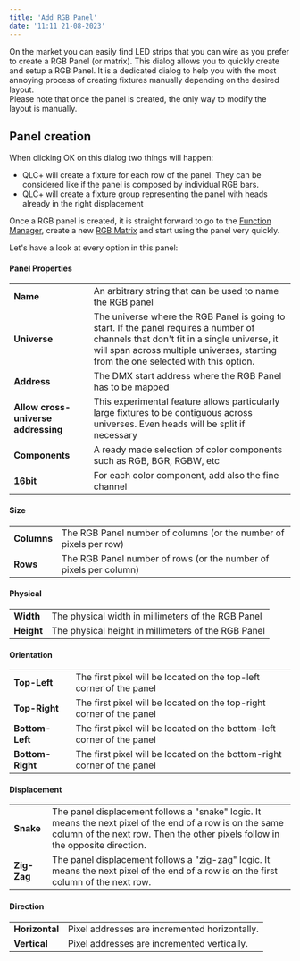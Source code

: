 ```yaml
---
title: 'Add RGB Panel'
date: '11:11 21-08-2023'
---
```


On the market you can easily find LED strips that you can wire as you prefer to create a RGB Panel (or matrix). This dialog allows you to quickly create and setup a RGB Panel. It is a dedicated dialog to help you with the most annoying process of creating fixtures manually depending on the desired layout.  
Please note that once the panel is created, the only way to modify the layout is manually.

## Panel creation

When clicking OK on this dialog two things will happen:  

* QLC+ will create a fixture for each row of the panel. They can be considered like if the panel is composed by individual RGB bars.
* QLC+ will create a fixture group representing the panel with heads already in the right displacement

Once a RGB panel is created, it is straight forward to go to the [Function Manager](/function-manager), create a new [RGB Matrix](/basics/glossary-and-concepts#rgb-matrix) and start using the panel very quickly.  
  
Let's have a look at every option in this panel:

#### Panel Properties
|     |     |
| --- | --- |
| **Name** | An arbitrary string that can be used to name the RGB panel |
| **Universe** | The universe where the RGB Panel is going to start. If the panel requires a number of channels that don't fit in a single universe, it will span across multiple universes, starting from the one selected with this option. |
| **Address** | The DMX start address where the RGB Panel has to be mapped |
| **Allow cross-universe addressing** | This experimental feature allows particularly large fixtures to be contiguous across universes. Even heads will be split if necessary |
| **Components** | A ready made selection of color components such as RGB, BGR, RGBW, etc |
| **16bit** | For each color component, add also the fine channel |

#### Size
|     |     |
| --- | --- |
| **Columns** | The RGB Panel number of columns (or the number of pixels per row) |
| **Rows** | The RGB Panel number of rows (or the number of pixels per column) |

#### Physical
|     |     |
| --- | --- |
| **Width** | The physical width in millimeters of the RGB Panel |
| **Height** | The physical height in millimeters of the RGB Panel |

#### Orientation
|     |     |
| --- | --- |
| **Top-Left** | The first pixel will be located on the top-left corner of the panel |
| **Top-Right** | The first pixel will be located on the top-right corner of the panel |
| **Bottom-Left** | The first pixel will be located on the bottom-left corner of the panel |
| **Bottom-Right** | The first pixel will be located on the bottom-right corner of the panel |

#### Displacement
|     |     |
| --- | --- |
| **Snake** | The panel displacement follows a "snake" logic. It means the next pixel of the end of a row is on the same column of the next row. Then the other pixels follow in the opposite direction. |
| **Zig-Zag** | The panel displacement follows a "zig-zag" logic. It means the next pixel of the end of a row is on the first column of the next row. |

#### Direction
|     |     |
| --- | --- |
| **Horizontal** | Pixel addresses are incremented horizontally. |
| **Vertical** | Pixel addresses are incremented vertically. |